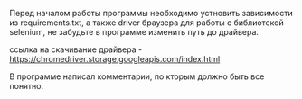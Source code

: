 Перед началом работы программы необходимо устновить зависимости из requirements.txt, а также driver 
браузера для работы с библиотекой selenium, не забудьте в программе изменить путь до драйвера.

ссылка на скачивание драйвера - https://chromedriver.storage.googleapis.com/index.html

В программе написал комментарии, по кторым должно быть все понятно.